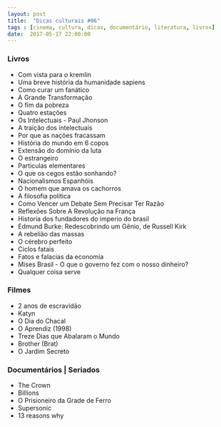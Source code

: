 ```yaml
---
layout: post
title:  "Dicas culturais #06"
tags : [cinema, cultura, dicas, documentário, literatura, livros]
date:  2017-05-17 22:00:00
---
```



### Livros

- Com vista para o kremlin
- Uma breve história da humanidade sapiens
- Como curar um fanático
- A Grande Transformação
- O fim da pobreza
- Quatro estações
- Os Intelectuais - Paul Jhonson
- A traição dos intelectuais
- Por que as nações fracassam
- História do mundo em 6 copos
- Extensão do domínio da luta
- O estrangeiro
- Particulas elementares
- O que os cegos estão sonhando?
- Nacionalismos Espanhóis
- O homem que amava os cachorros
- A filosofia política 
- Como Vencer um Debate Sem Precisar Ter Razão
- Reflexões Sobre A Revolução na França 
- Historia dos fundadores do imperio do brasil
- Edmund Burke: Redescobrindo um Gênio, de Russell Kirk
- A rebelião das massas
- O cérebro perfeito 
- Ciclos fatais 
- Fatos e falacias da economia 
- Mises Brasil - O que o governo fez com o nosso dinheiro?
- Qualquer coisa serve

### Filmes

- 2 anos de escravidão
- Katyn
- O Dia do Chacal
- O Aprendiz (1998)
- Treze Dias que Abalaram o Mundo
- Brother (Brat)
- O Jardim Secreto

### Documentários | Seriados

- The Crown
- Billions
- O Prisioneiro da Grade de Ferro
- Supersonic
- 13 reasons why